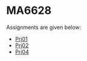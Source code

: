 # MA6628

Assignments are given below:

- [Prj01](Prj01.ipynb)
- [Prj02](prj02.ipynb)
- [Prj04](prj04.ipynb)
